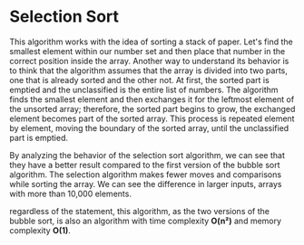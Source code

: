 # Selection Sort

This algorithm works with the idea of ​​sorting a stack of paper. Let's find the smallest element within our number set and then place that number in the correct position inside the array. Another way to understand its behavior is to think that the algorithm assumes that the array is divided into two parts, one that is already sorted and the other not. At first, the sorted part is emptied and the unclassified is the entire list of numbers. The algorithm finds the smallest element and then exchanges it for the leftmost element of the unsorted array; therefore, the sorted part begins to grow, the exchanged element becomes part of the sorted array. This process is repeated element by element, moving the boundary of the sorted array, until the unclassified part is emptied.

By analyzing the behavior of the selection sort algorithm, we can see that they have a better result compared to the first version of the bubble sort algorithm. The selection algorithm makes fewer moves and comparisons while sorting the array. We can see the difference in larger inputs, arrays with more than 10,000 elements.

regardless of the statement, this algorithm, as the two versions of the bubble sort, is also an algorithm with time complexity **O(n²)** and memory complexity **O(1)**.
